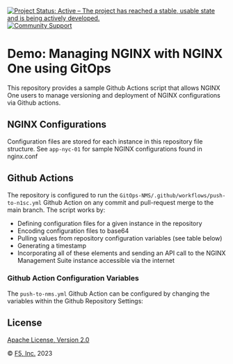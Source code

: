 [![Project Status: Active – The project has reached a stable, usable state and is being actively developed.](https://www.repostatus.org/badges/latest/active.svg)](https://www.repostatus.org/#active)
[![Community Support](https://badgen.net/badge/support/community/cyan?icon=awesome)](https://github.com/nginxinc/mtbChef/GitOps-NMS/blob/main/SUPPORT.md)
<!-- [![Commercial Support](https://badgen.net/badge/support/commercial/cyan?icon=awesome)](<Insert URL>) -->

# Demo: Managing NGINX with NGINX One using GitOps
This repository provides a sample Github Actions script that allows NGINX One users to manage versioning and deployment of NGINX configurations via Github actions.

## NGINX Configurations
Configuration files are stored for each instance in this repository file structure.  See ```app-nyc-01``` for sample NGINX configurations found in nginx.conf

## Github Actions
The repository is configured to run the ```GitOps-NMS/.github/workflows/push-to-n1sc.yml``` Github Action on any commit and pull-request merge to the main branch. The script works by:

- Defining configuration files for a given instance in the repository
- Encoding configuration files to base64
- Pulling values from repository configuration variables (see table below)
- Generating a timestamp
- Incorporating all of these elements and sending an API call to the NGINX Management Suite instance accessible via the internet

### Github Action Configuration Variables
The ```push-to-nms.yml``` Github Action can be configured by changing the  variables within the Github Repository Settings:

## License

[Apache License, Version 2.0](https://github.com/mtbChef/GitOps-NMS/blob/main/LICENSE)

&copy; [F5, Inc.](https://www.f5.com/) 2023
